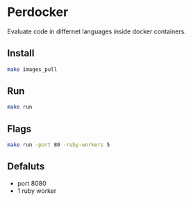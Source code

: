 Perdocker
====

Evaluate code in differnet languages inside docker containers.

## Install

```bash
make images_pull
```

## Run

```bash
make run
```

## Flags

```bash
make run -port 80 -ruby-workers 5
```

## Defaluts

- port 8080
- 1 ruby worker

